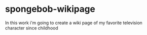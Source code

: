 # spongebob-wikipage
In this work i'm going to create a wiki page of my favorite television character since childhood
